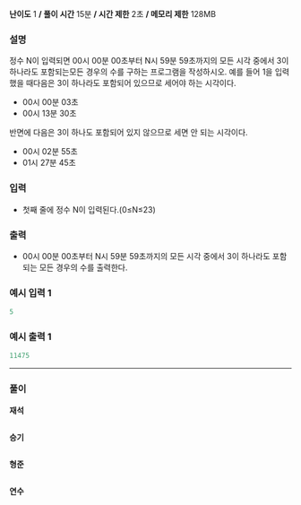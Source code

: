 **난이도** 1   **/  풀이 시간** 15분   **/  시간 제한**  2초 **/  메모리 제한** 128MB

### **설명**

정수 N이 입력되면 00시 00분 00초부터 N시 59분 59초까지의 모든 시각 중에서 3이 하나라도 포함되는모든 경우의 수를 구하는 프로그램을 작성하시오. 예를 들어 1을 입력했을 때다음은 3이 하나라도 포함되어 있으므로 세어야 하는 시각이다.

- 00시 00분 03초
- 00시 13분 30초

반면에 다음은 3이 하나도 포함되어 있지 않으므로 세면 안 되는 시각이다.

- 00시 02분 55초
- 01시 27분 45초

### **입력**

- 첫째 줄에 정수 N이 입력된다.(0≤N≤23)

### **출력**

- 00시 00분 00초부터 N시 59분 59초까지의 모든 시각 중에서 3이 하나라도 포함되는 모든 경우의 수를 출력한다.

### **예시 입력 1**

```java
5
```

### **예시 출력 1**

```java
11475
```

---

### **풀이**

**재석**

```java

```

**승기**

```java

```

**형준**

```java

```

**연수**

```python

```
